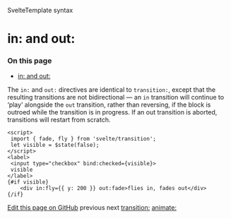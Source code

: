 SvelteTemplate syntax

# in: and out:

### On this page

- [in: and out:](https://svelte.dev/docs/svelte/</docs/svelte/in-and-out>)

The `in:` and `out:` directives are identical to `transition:`[](https://svelte.dev/docs/svelte/<transition>), except that the resulting transitions are not bidirectional — an `in` transition will continue to ‘play’ alongside the `out` transition, rather than reversing, if the block is outroed while the transition is in progress. If an out transition is aborted, transitions will restart from scratch.

```
<script>
 import { fade, fly } from 'svelte/transition';
 let visible = $state(false);
</script>
<label>
 <input type="checkbox" bind:checked={visible}>
 visible
</label>
{#if visible}
	<div in:fly={{ y: 200 }} out:fade>flies in, fades out</div>
{/if}
```

[ Edit this page on GitHub](https://svelte.dev/docs/svelte/<https:/github.com/sveltejs/svelte/edit/main/documentation/docs/03-template-syntax/14-in-and-out.md>)
previous next
[transition:](https://svelte.dev/docs/svelte/</docs/svelte/transition>) [animate:](https://svelte.dev/docs/svelte/</docs/svelte/animate>)
